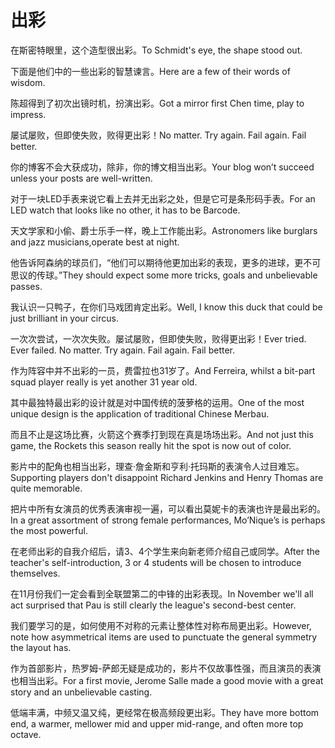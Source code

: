 # 出彩

<p><span class="chinese">在斯密特眼里，这个造型很出彩。</span><span class="english">To Schmidt's eye, the shape stood out.</span></p>

<p><span class="chinese">下面是他们中的一些出彩的智慧谏言。</span><span class="english">Here are a few of their words of wisdom.</span></p>

<p><span class="chinese">陈超得到了初次出镜时机，扮演出彩。</span><span class="english">Got a mirror first Chen time, play to impress.</span></p>

<p><span class="chinese">屡试屡败，但即使失败，败得更出彩！</span><span class="english">No matter. Try again. Fail again. Fail better.</span></p>

<p><span class="chinese">你的博客不会大获成功，除非，你的博文相当出彩。</span><span class="english">Your blog won’t succeed unless your posts are well-written.</span></p>

<p><span class="chinese">对于一块LED手表来说它看上去并无出彩之处，但是它可是条形码手表。</span><span class="english">For an LED watch that looks like no other, it has to be Barcode.</span></p>

<p><span class="chinese">天文学家和小偷、爵士乐手一样，晚上工作能出彩。</span><span class="english">Astronomers like burglars and jazz musicians,operate best at night.</span></p>

<p><span class="chinese">他告诉阿森纳的球员们，“他们可以期待他更加出彩的表现，更多的进球，更不可思议的传球。”</span><span class="english">They should expect some more tricks, goals and unbelievable passes.</span></p>

<p><span class="chinese">我认识一只鸭子，在你们马戏团肯定出彩。</span><span class="english">Well, I know this duck that could be just brilliant in your circus.</span></p>

<p><span class="chinese">一次次尝试，一次次失败。屡试屡败，但即使失败，败得更出彩！</span><span class="english">Ever tried. Ever failed. No matter. Try again. Fail again. Fail better.</span></p>

<p><span class="chinese">作为阵容中并不出彩的一员，费雷拉也31岁了。</span><span class="english">And Ferreira, whilst a bit-part squad player really is yet another 31 year old.</span></p>

<p><span class="chinese">其中最独特最出彩的设计就是对中国传统的菠萝格的运用。</span><span class="english">One of the most unique design is the application of traditional Chinese Merbau.</span></p>

<p><span class="chinese">而且不止是这场比赛，火箭这个赛季打到现在真是场场出彩。</span><span class="english">And not just this game, the Rockets this season really hit the spot is now out of color.</span></p>

<p><span class="chinese">影片中的配角也相当出彩，理查·詹金斯和亨利·托玛斯的表演令人过目难忘。</span><span class="english">Supporting players don't disappoint Richard Jenkins and Henry Thomas are quite memorable.</span></p>

<p><span class="chinese">把片中所有女演员的优秀表演审视一遍，可以看出莫妮卡的表演也许是最出彩的。</span><span class="english">In a great assortment of strong female performances, Mo’Nique’s is perhaps the most powerful.</span></p>

<p><span class="chinese">在老师出彩的自我介绍后，请3、4个学生来向新老师介绍自己或同学。</span><span class="english">After the teacher's self-introduction, 3 or 4 students will be chosen to introduce themselves.</span></p>

<p><span class="chinese">在11月份我们一定会看到全联盟第二的中锋的出彩表现。</span><span class="english">In November we'll all act surprised that Pau is still clearly the league's second-best center.</span></p>

<p><span class="chinese">我们要学习的是，如何使用不对称的元素让整体性对称布局更出彩。</span><span class="english">However, note how asymmetrical items are used to punctuate the general symmetry the layout has.</span></p>

<p><span class="chinese">作为首部影片，热罗姆-萨郎无疑是成功的，影片不仅故事性强，而且演员的表演也相当出彩。</span><span class="english">For a first movie, Jerome Salle made a good movie with a great story and an unbelievable casting.</span></p>

<p><span class="chinese">低端丰满，中频又温又纯，更经常在极高频段更出彩。</span><span class="english">They have more bottom end, a warmer, mellower mid and upper mid-range, and often more top octave.</span></p>

